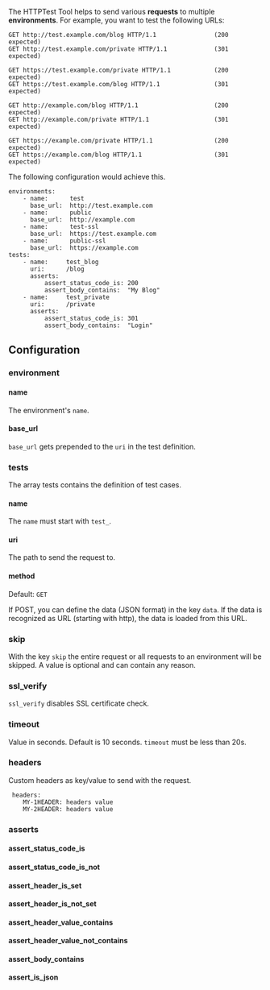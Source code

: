The HTTPTest Tool helps to send various **requests** to multiple **environments**. For example, you want to test the following URLs:

    GET http://test.example.com/blog HTTP/1.1                (200 expected)
    GET http://test.example.com/private HTTP/1.1             (301 expected)
    
    GET https://test.example.com/private HTTP/1.1            (200 expected)
    GET https://test.example.com/blog HTTP/1.1               (301 expected)

    GET http://example.com/blog HTTP/1.1                     (200 expected)
    GET http://example.com/private HTTP/1.1                  (301 expected)
    
    GET https://example.com/private HTTP/1.1                 (200 expected)
    GET https://example.com/blog HTTP/1.1                    (301 expected)

The following configuration would achieve this.

    environments:
        - name:      test
          base_url:  http://test.example.com
        - name:      public
          base_url:  http://example.com
        - name:      test-ssl
          base_url:  https://test.example.com
        - name:      public-ssl
          base_url:  https://example.com
    tests:
        - name:     test_blog
          uri:      /blog
          asserts:
              assert_status_code_is: 200
              assert_body_contains:  "My Blog"
        - name:     test_private
          uri:      /private
          asserts:
              assert_status_code_is: 301
              assert_body_contains:  "Login"

## Configuration

### environment

#### name

The environment's `name`.

#### base_url

`base_url` gets prepended to the `uri` in the test definition.

### tests

The array tests contains the definition of test cases.

#### name

The `name` must start with `test_`.

#### uri

The path to send the request to.

#### method

Default: `GET`

If POST, you can define the data (JSON format) in the key `data`. If the data is recognized as URL (starting with http), the data is loaded from this URL.

### skip

With the key `skip` the entire request or all requests to an environment will be skipped. A value is optional and can contain any reason.

### ssl_verify

`ssl_verify` disables SSL certificate check.

### timeout

Value in seconds. Default is 10 seconds. `timeout` must be less than 20s.

### headers

Custom headers as key/value to send with the request.

     headers:
        MY-1HEADER: headers value
        MY-2HEADER: headers value

### asserts
#### assert_status_code_is
#### assert_status_code_is_not
#### assert_header_is_set
#### assert_header_is_not_set
#### assert_header_value_contains
#### assert_header_value_not_contains
#### assert_body_contains
#### assert_is_json
